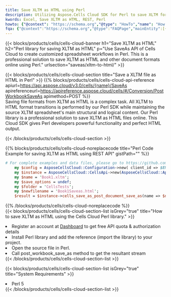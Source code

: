 ```yaml
---
title: Save XLTM as HTML using Perl 
description: Utilizing Aspose.Cells Cloud SDK for Perl to save XLTM format file as HTML format file. 
kwords: Excel, Save XLTM as HTML, REST, Perl
howto: {"@context": "https://schema.org","@type": "HowTo","name": "How to save XLTM as HTML using the Cells Cloud Perl library.","description": "How to save XLTM as HTML using the Cells Cloud Perl library.","image": {"@type": "ImageObject"},"url": "/perl/saveas/xltm-to-html/","step": [{ "@type": "HowToStep","name": "How to save XLTM as HTML using the Cells Cloud Perl library. step 1", "image": {"@type": "ImageObject",},"url": "/perl/saveas/xltm-to-html/","text": "Register an account at <a href='https://dashboard.aspose.cloud/'>Dashboard</a> to get free API quota & authorization details",},{ "@type": "HowToStep","name": "How to save XLTM as HTML using the Cells Cloud Perl library. step 1", "image": {"@type": "ImageObject",},"url": "/perl/saveas/xltm-to-html/","text": "Install Perl library and add the reference (import the library) to your project.",},{ "@type": "HowToStep","name": "How to save XLTM as HTML using the Cells Cloud Perl library. step 1", "image": {"@type": "ImageObject",},"url": "/perl/saveas/xltm-to-html/","text": "Open the source file in Perl.",},{ "@type": "HowToStep","name": "How to save XLTM as HTML using the Cells Cloud Perl library. step 1", "image": {"@type": "ImageObject",},"url": "/perl/saveas/xltm-to-html/","text": "Call post_workbook_save_as method to get the resultant stream",}, ],"supply": {"@type": "HowToSupply","name": "document"},"tool": [{"@type": "HowToTool","name": "VIM, Visual Studio Code, Eclipse"},{"@type": "HowToTool","name": "Aspose Cells"}],"totalTime": "PT6M"}
fqa: {"@context":"https://schema.org","@type":"FAQPage","mainEntity":[{"@type":"Question","name":"Why save file as other formats file in C# using REST API?","acceptedAnswer":{"@type":"Answer","text":"Documents are encoded in many ways, and some files may be incompatible with the software you use. To open and read such files, just save them as appropriate file formats.<br/><ol><li>Install .NET SDK and add the reference (import the library) to your project.</li><li>Open the source file in C# using REST API.</li><li>Call the PostWorkbookSaveAsRequest() method, passing an output filename with required extension.</li><li>Get the result of save as a separate file.</li></ol>"}},{"@type":"Question","name":"What file formats can I save as with your C# library?","acceptedAnswer":{"@type":"Answer","text":"We support a variety of file formats for conversion using .NET library, including XLSX, Excel, xls , PDF, CSV, HTML, Markdown, XML, PNG, JPG, TIFF, Json, TXT and many more."}},{"@type":"Question","name":"What is the maximum allowed file size for conversion using this .NET library?","acceptedAnswer":{"@type":"Answer","text":"There are no file size limits for format conversions using .NET library."}}]}
---
```



{{< blocks/products/cells/cells-cloud-banner h1="Save XLTM as HTML" h2="Perl library for saving XLTM as HTML" p="Use SaveAs API of Cells Cloud to create customized spreadsheet workflows in Perl. This is a professional solution to save XLTM as HTML and other document formats online using Perl." urlsection="saveas/xltm-to-html/" >}}

{{< blocks/products/cells/cells-cloud-section  title="Save a XLTM file as HTML in Perl" >}}
{{% blocks/products/cells/cells-cloud-api-reference  apiurl=https://api.aspose.cloud/v3.0/cells/{name}/SaveAs  apireferenceurl=https://apireference.aspose.cloud/cells/#/Conversion/PostWorkbookSaveAs  apimethod=POST %}}
<br/>
Saving file formats from XLTM as HTML is a complex task. All XLTM to HTML format transitions is performed by our Perl SDK while maintaining the source XLTM spreadsheet's main structural and logical content. Our Perl library is a professional solution to save XLTM as HTML files online. This Cloud SDK gives Perl developers powerful functionality and perfect HTML output.

{{< /blocks/products/cells/cells-cloud-section >}}

{{% blocks/products/cells/cells-cloud-noreplacecode title="Perl Code Example for saving XLTM as HTML using REST API" gistPath="" %}}
  
```perl
# For complete examples and data files, please go to https://github.com/aspose-cells-cloud/aspose-cells-cloud-perl/
    my $config = AsposeCellsCloud::Configuration->new( client_id => $ENV{'ProductClientId'}, client_secret => $ENV{'ProductClientSecret'});
    my $instance = AsposeCellsCloud::CellsApi->new(AsposeCellsCloud::ApiClient->new( $config));
    my $name = 'Book1.xltm';
    my $save_options = undef;
    my $folder = 'CellsTests';
    my $newfilename = 'Book1Saveas.html';
    $result = $instance->cells_save_as_post_document_save_as(name => $name,save_options => $save_options, newfilename => $newfilename, folder => $folder);
```
  
{{% /blocks/products/cells/cells-cloud-noreplacecode  %}}
<br/>
{{< blocks/products/cells/cells-cloud-section-list isGrey="true"  title="How to save XLTM as HTML using the Cells Cloud Perl library." >}}
<li>Register an account at <a href="https://dashboard.aspose.cloud/">Dashboard</a> to get free API quota & authorization details</li>
<li>Install Perl library and add the reference (import the library) to your project.</li>
<li>Open the source file in Perl.</li>
<li>Call post_workbook_save_as method to get the resultant stream</li>
{{< /blocks/products/cells/cells-cloud-section-list >}}

{{< blocks/products/cells/cells-cloud-section-list isGrey="true"  title="System Requirements" >}}
<li>Perl 5</li>
{{< /blocks/products/cells/cells-cloud-section-list >}}

